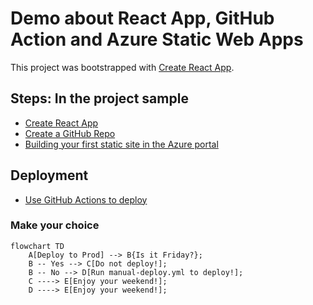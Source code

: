 # Demo about React App, GitHub Action and Azure Static Web Apps

This project was bootstrapped with [Create React App](https://github.com/facebook/create-react-app).

## Steps: In the project sample

- [Create React App](https://github.com/facebook/create-react-app)
- [Create a GitHub Repo](https://docs.github.com/en/get-started/quickstart/create-a-repo)
- [Building your first static site in the Azure portal](https://docs.microsoft.com/en-us/azure/static-web-apps/get-started-portal?tabs=react)

## Deployment
- [Use GitHub Actions to deploy](https://github.com/marketplace/actions/azure-static-web-apps-deploy)


### Make your choice

```mermaid
flowchart TD
    A[Deploy to Prod] --> B{Is it Friday?};
    B -- Yes --> C[Do not deploy!];
    B -- No --> D[Run manual-deploy.yml to deploy!];
    C ----> E[Enjoy your weekend!];
    D ----> E[Enjoy your weekend!];
```
